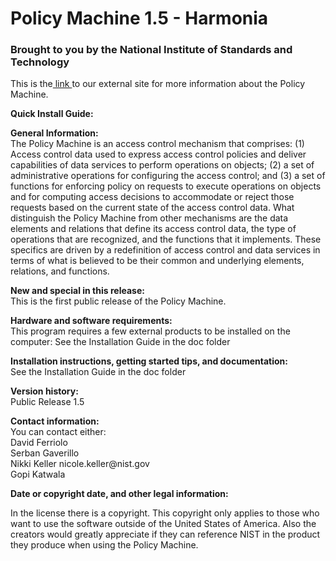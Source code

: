 
<h1>Policy Machine 1.5 - Harmonia</h1>

<h3>Brought to you by the National Institute of Standards and Technology</h3>
<p>This is the<a href = "http://csrc.nist.gov/pm/"> link </a>to our external site for more information about the Policy Machine.</p>

<p><strong>Quick Install Guide:</strong></p>


<p><strong>General Information:</strong><br>
The Policy Machine is an access control mechanism that comprises: (1) Access control data used to express access control policies and deliver capabilities of data services to perform operations on objects; (2) a set of administrative operations for configuring the access control; and (3) a set of functions for enforcing policy on requests to execute operations on objects and for computing access decisions to accommodate or reject those requests based on the current state of the access control data.
What distinguish the Policy Machine from other mechanisms are the data elements and relations that define its access control data, the type of operations that are recognized, and the functions that it implements. These specifics are driven by a redefinition of access control and data services in terms of what is believed to be their common and underlying elements, relations, and functions.</p>

<p><strong>New and special in this release:</strong><br>
This is the first public release of the Policy Machine.</p>

<p><strong>Hardware and software requirements:</strong><br>
This program requires a few external products to be installed on the computer:
See the Installation Guide in the doc folder</p>

<p><strong>Installation instructions, getting started tips, and documentation:</strong><br>
See the Installation Guide in the doc folder</p>

<p><strong>Version history:</strong><br>
Public Release 1.5</p>

<p><strong>Contact information:</strong><br>
You can contact either: <br>
David Ferriolo <br>
Serban Gaverillo <br>
Nikki Keller nicole.keller@nist.gov<br>
Gopi Katwala</p>

<p><strong>Date or copyright date, and other legal information:</strong><br>

In the license there is a copyright. This copyright only applies to those who want to use the software outside of the United States of America. Also the creators would greatly appreciate if they can reference NIST in the product they produce when using the Policy Machine. 
</p>
